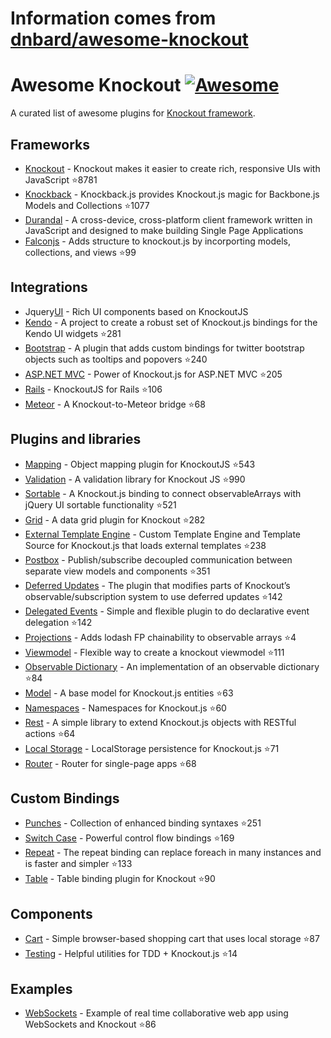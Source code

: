 # Information comes from [dnbard/awesome-knockout](https://github.com/dnbard/awesome-knockout)
# Awesome Knockout [![Awesome](https://cdn.rawgit.com/sindresorhus/awesome/d7305f38d29fed78fa85652e3a63e154dd8e8829/media/badge.svg)](https://github.com/sindresorhus/awesome)
A curated list of awesome plugins for [Knockout framework](http://knockoutjs.com/).

## Frameworks
- [Knockout](https://github.com/knockout/knockout) - Knockout makes it easier to create rich, responsive UIs with JavaScript :star:8781
- [Knockback](https://github.com/kmalakoff/knockback) - Knockback.js provides Knockout.js magic for Backbone.js Models and Collections :star:1077
- [Durandal](https://github.com/BlueSpire/Durandal/) - A cross-device, cross-platform client framework written in JavaScript and designed to make building Single Page Applications
- [Falconjs](https://github.com/stoodder/falconjs) - Adds structure to knockout.js by incorporting models, collections, and views :star:99

## Integrations
- Jquery[UI](https://github.com/madcapnmckay/Knockout-UI) - Rich UI components based on KnockoutJS
- [Kendo](https://github.com/kendo-labs/knockout-kendo) - A project to create a robust set of Knockout.js bindings for the Kendo UI widgets :star:281
- [Bootstrap](https://github.com/billpull/knockout-bootstrap) - A plugin that adds custom bindings for twitter bootstrap objects such as tooltips and popovers :star:240
- [ASP.NET MVC](https://github.com/AndreyAkinshin/knockout-mvc) - Power of Knockout.js for ASP.NET MVC :star:205
- [Rails](https://github.com/dnagir/knockout-rails) - KnockoutJS for Rails :star:106
- [Meteor](https://github.com/steveluscher/knockout.meteor) - A Knockout-to-Meteor bridge :star:68

## Plugins and libraries
- [Mapping](https://github.com/SteveSanderson/knockout.mapping) - Object mapping plugin for KnockoutJS :star:543
- [Validation](https://github.com/Knockout-Contrib/Knockout-Validation) - A validation library for Knockout JS :star:990
- [Sortable](https://github.com/rniemeyer/knockout-sortable) - A Knockout.js binding to connect observableArrays with jQuery UI sortable functionality :star:521
- [Grid](https://github.com/Knockout-Contrib/KoGrid) - A data grid plugin for Knockout :star:282
- [External Template Engine](https://github.com/ifandelse/Knockout.js-External-Template-Engine) - Custom Template Engine and Template Source for Knockout.js that loads external templates :star:238
- [Postbox](https://github.com/rniemeyer/knockout-postbox) - Publish/subscribe decoupled communication between separate view models and components :star:351
- [Deferred Updates](https://github.com/mbest/knockout-deferred-updates) - The plugin that modifies parts of Knockout’s observable/subscription system to use deferred updates :star:142
- [Delegated Events](https://github.com/rniemeyer/knockout-delegatedEvents) - Simple and flexible plugin to do declarative event delegation :star:142
- [Projections](https://github.com/profiscience/ko-projections) - Adds lodash FP chainability to observable arrays :star:4
- [Viewmodel](https://github.com/coderenaissance/knockout.viewmodel) - Flexible way to create a knockout viewmodel :star:111
- [Observable Dictionary](https://github.com/jamesfoster/knockout.observableDictionary) - An implementation of an observable dictionary :star:84
- [Model](https://github.com/thelinuxlich/knockout.model) - A base model for Knockout.js entities :star:63
- [Namespaces](https://github.com/hunterloftis/knockout.namespaces) - Namespaces for Knockout.js :star:60
- [Rest](https://github.com/frapontillo/knockout-rest) - A simple library to extend Knockout.js objects with RESTful actions :star:64
- [Local Storage](https://github.com/jimrhoskins/knockout.localStorage) - LocalStorage persistence for Knockout.js :star:71
- [Router](https://github.com/profiscience/ko-component-router) - Router for single-page apps :star:68

## Custom Bindings
- [Punches](https://github.com/mbest/knockout.punches) - Collection of enhanced binding syntaxes :star:251
- [Switch Case](https://github.com/mbest/knockout-switch-case) - Powerful control flow bindings :star:169
- [Repeat](https://github.com/mbest/knockout-repeat) - The repeat binding can replace foreach in many instances and is faster and simpler :star:133
- [Table](https://github.com/mbest/knockout-table) - Table binding plugin for Knockout :star:90

## Components
- [Cart](https://github.com/robconery/knockout-cart) - Simple browser-based shopping cart that uses local storage :star:87
- [Testing](https://github.com/profiscience/ko-component-tester) - Helpful utilities for TDD + Knockout.js :star:14

## Examples
- [WebSockets](https://github.com/carlhoerberg/knockout-websocket-example) - Example of real time collaborative web app using WebSockets and Knockout :star:86

